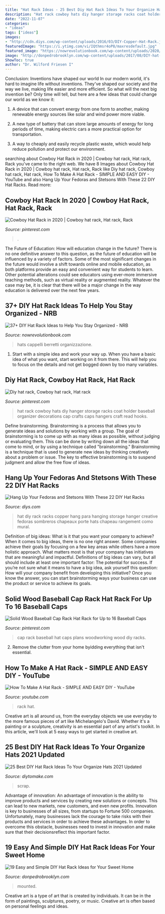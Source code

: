 ```yaml
---
title: "Hat Rack Ideas - 25 Best Diy Hat Rack Ideas To Your Organize Hats 2021 Updated"
description: "Hat rack cowboy hats diy hanger storage racks coat holder baseball organizer decorations cap crafts caps hangers craft read hooks"
date: "2022-11-07"
categories:
- "ideas"
tags: ["ideas"]
images:
- "http://cdn.diys.com/wp-content/uploads/2016/03/DIY-Copper-Hat-Rack.jpg"
featuredImage: "https://i.ytimg.com/vi/IQthmsr4oP8/maxresdefault.jpg"
featured_image: "https://nowrevolutionbook.com/wp-content/uploads/2020/03/vertical-hat-rack.jpg"
image: "http://donpedrobrooklyn.com/wp-content/uploads/2017/08/DIY-hat-rack-and-storage-ideas-DIY-hat-rack_29.jpg"
ShowToc: true
author: "Dr. Wilford Friesen I"
---
```



Conclusion: Inventions have shaped our world
In our modern world, it's hard to imagine life without inventions. They've shaped our society and the way we live, making life easier and more efficient.
So what will the next big invention be? Only time will tell, but here are a few ideas that could change our world as we know it:

1. A device that can convert energy from one form to another, making renewable energy sources like solar and wind power more viable.

2. A new type of battery that can store large amounts of energy for long periods of time, making electric cars a more practical option for transportation.

3. A way to cheaply and easily recycle plastic waste, which would help reduce pollution and protect our environment.

	

		
searching about Cowboy Hat Rack in 2020 | Cowboy hat rack, Hat rack, Rack you've came to the right web. We have 8 Images about Cowboy Hat Rack in 2020 | Cowboy hat rack, Hat rack, Rack like Diy hat rack, Cowboy hat rack, Hat rack, How To Make A Hat Rack - SIMPLE AND EASY DIY - YouTube and also Hang Up Your Fedoras and Stetsons With These 22 DIY Hat Racks. Read more:
		
    
## Cowboy Hat Rack In 2020 | Cowboy Hat Rack, Hat Rack, Rack

<img loading=lazy src="https://i.pinimg.com/originals/bd/7e/b7/bd7eb75e17a7c7c57b5dd886e6994740.jpg" onerror="this.onerror=null;this.src='https://tse2.mm.bing.net/th?id=OIP.9k02s3NpecbzdolVUKtRzAHaNK&amp;pid=15.1';" alt="Cowboy Hat Rack in 2020 | Cowboy hat rack, Hat rack, Rack">

_Source: pinterest.com_

>. 

	

The Future of Education: How will education change in the future?
There is no one definitive answer to this question, as the future of education will be influenced by a variety of factors. Some of the most significant changes in the future would involve a shift towards online and mobile education, as both platforms provide an easy and convenient way for students to learn. Other potential alterations could see educators using ever-more immersive teaching methods, such as virtual reality or augmented reality. Whatever the case may be, it is clear that there will be a major change in the way education is delivered over the next few years.

    
## 37+ DIY Hat Rack Ideas To Help You Stay Organized - NRB

<img loading=lazy src="https://nowrevolutionbook.com/wp-content/uploads/2020/03/vertical-hat-rack.jpg" onerror="this.onerror=null;this.src='https://tse2.mm.bing.net/th?id=OIP.-I_Z4i0fI6aHwucZlzo_5AAAAA&amp;pid=15.1';" alt="37+ DIY Hat Rack Ideas to Help You Stay Organized - NRB">

_Source: nowrevolutionbook.com_

>hats cappelli berretti organizzazione. 

	

1. Start with a simple idea and work your way up. When you have a basic idea of what you want, start working on it from there. This will help you to focus on the details and not get bogged down by too many variables.

    
## Diy Hat Rack, Cowboy Hat Rack, Hat Rack

<img loading=lazy src="https://i.pinimg.com/736x/03/0e/5e/030e5e7c38c3e8ee45b05acf40f09a67--cowboy-hat-rack-cowboy-hats.jpg" onerror="this.onerror=null;this.src='https://tse4.mm.bing.net/th?id=OIP.po57hUbkYIeQ0qVs7QT9bQHaJ3&amp;pid=15.1';" alt="Diy hat rack, Cowboy hat rack, Hat rack">

_Source: pinterest.com_

>hat rack cowboy hats diy hanger storage racks coat holder baseball organizer decorations cap crafts caps hangers craft read hooks. 

	

Define brainstorming.
Brainstorming is a process that allows you to generate ideas and solutions by working with a group. The goal of brainstorming is to come up with as many ideas as possible, without judging or evaluating them. This can be done by writing down all the ideas that come to mind, or by using a technique called "brainstorming." Brainstorming is a technique that is used to generate new ideas by thinking creatively about a problem or issue. The key to effective brainstorming is to suspend judgment and allow the free flow of ideas.

    
## Hang Up Your Fedoras And Stetsons With These 22 DIY Hat Racks

<img loading=lazy src="http://cdn.diys.com/wp-content/uploads/2016/03/DIY-Copper-Hat-Rack.jpg" onerror="this.onerror=null;this.src='https://tse1.mm.bing.net/th?id=OIP.o99bX_RnCcoWWvgEmUePRQHaL8&amp;pid=15.1';" alt="Hang Up Your Fedoras and Stetsons With These 22 DIY Hat Racks">

_Source: diys.com_

>hat diy rack racks copper hang para hanging storage hanger creative fedoras sombreros chapeaux porte hats chapeau rangement como mural. 

	

Definition of big ideas: What is it that you want your company to achieve?
When it comes to big ideas, there is no one right answer. Some companies achieve their goals by focusing on a few key areas while others have a more holistic approach. What matters most is that your company has initiatives that are meaningful and impactful. Definitions of big ideas can vary, but all should include at least one important factor: The potential for success. 
If you’re not sure what it means to have a big idea, ask yourself this question: How will your company benefit from developing this initiative? Once you know the answer, you can start brainstorming ways your business can use the product or service to achieve its goals.

    
## Solid Wood Baseball Cap Rack Hat Rack For Up To 16 Baseball Caps

<img loading=lazy src="https://i.pinimg.com/736x/dc/68/9f/dc689f31b6e53a1c433d42d64326c56e--baseball-cap-rack-hat-racks.jpg" onerror="this.onerror=null;this.src='https://tse1.mm.bing.net/th?id=OIP.FeF6O_0jadDYnRECBMaBIAHaJ3&amp;pid=15.1';" alt="Solid Wood Baseball Cap Rack Hat Rack for Up to 16 Baseball Caps">

_Source: pinterest.com_

>cap rack baseball hat caps plans woodworking wood diy racks. 

	

2. Remove the clutter from your home byidding everything that isn't essential.

    
## How To Make A Hat Rack - SIMPLE AND EASY DIY - YouTube

<img loading=lazy src="https://i.ytimg.com/vi/IQthmsr4oP8/maxresdefault.jpg" onerror="this.onerror=null;this.src='https://tse3.mm.bing.net/th?id=OIP.L6PW2t-1O6Zpcl2mQRiZPQHaEK&amp;pid=15.1';" alt="How To Make A Hat Rack - SIMPLE AND EASY DIY - YouTube">

_Source: youtube.com_

>rack hat. 

	

Creative art is all around us, from the everyday objects we use everyday to the more famous pieces of art like Michelangelo's David. Whether it's a painting or a sculpture, creativity is an essential part of any artist's toolkit. In this article, we'll look at 5 easy ways to get started in creative art.

    
## 25 Best DIY Hat Rack Ideas To Your Organize Hats 2021 Updated

<img loading=lazy src="https://www.diytomake.com/wp-content/uploads/2021/01/Scrap-Wood-and-Pallet-Baseball-Hat-Rack.jpg" onerror="this.onerror=null;this.src='https://tse1.mm.bing.net/th?id=OIP.Q7yTwwPPBNY9lkMS8YjudAHaKG&amp;pid=15.1';" alt="25 Best DIY Hat Rack Ideas To Your Organize Hats 2021 Updated">

_Source: diytomake.com_

>scrap. 

	

Advantage of innovation:
An advantage of innovation is the ability to improve products and services by creating new solutions or concepts. This can lead to new markets, new customers, and even new profits. Innovation is key to businesses of all sizes, from startups to Fortune 500 companies. Unfortunately, many businesses lack the courage to take risks with their products and services in order to achieve these advantages. In order to overcome this obstacle, businesses need to invest in innovation and make sure that their decisionsreflect this important factor.

    
## 19 Easy And Simple DIY Hat Rack Ideas For Your Sweet Home

<img loading=lazy src="http://donpedrobrooklyn.com/wp-content/uploads/2017/08/DIY-hat-rack-and-storage-ideas-DIY-hat-rack_29.jpg" onerror="this.onerror=null;this.src='https://tse3.mm.bing.net/th?id=OIP.adTuqO-dLhfcKJK6nQp23gHaJN&amp;pid=15.1';" alt="19 Easy and Simple DIY Hat Rack Ideas for Your Sweet Home">

_Source: donpedrobrooklyn.com_

>mounted. 

	

Creative art is a type of art that is created by individuals. It can be in the form of paintings, sculptures, poetry, or music. Creative art is often based on personal feelings and ideas.

